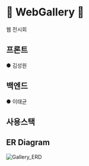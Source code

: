 # :milky_way: WebGallery :milky_way:
웹 전시회

## 프론트
● 김성원

## 백엔드
● 이태균

## 사용스택

## ER Diagram
![Gallery_ERD](https://user-images.githubusercontent.com/84495814/137445903-7a43750e-bcb4-44d9-9bcb-b30aa0a8b046.png)


